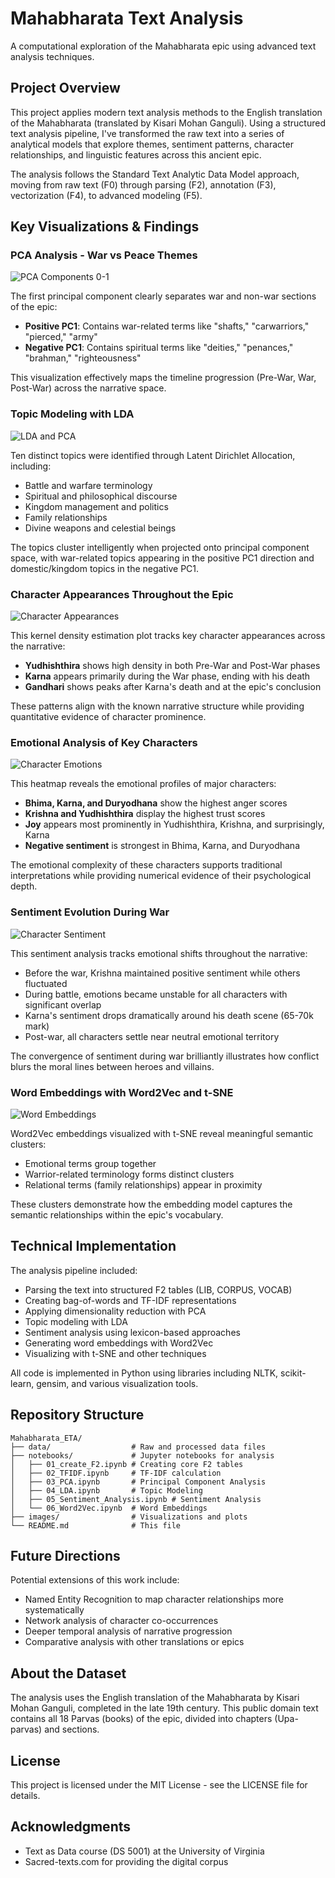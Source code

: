 # Mahabharata Text Analysis

A computational exploration of the Mahabharata epic using advanced text analysis techniques.

## Project Overview

This project applies modern text analysis methods to the English translation of the Mahabharata (translated by Kisari Mohan Ganguli). Using a structured text analysis pipeline, I've transformed the raw text into a series of analytical models that explore themes, sentiment patterns, character relationships, and linguistic features across this ancient epic.

The analysis follows the Standard Text Analytic Data Model approach, moving from raw text (F0) through parsing (F2), annotation (F3), vectorization (F4), to advanced modeling (F5).

## Key Visualizations & Findings

### PCA Analysis - War vs Peace Themes
![PCA Components 0-1](https://raw.githubusercontent.com/vishugp/Mahabharata_ETA/main/images/pca01pcs.png)

The first principal component clearly separates war and non-war sections of the epic:
- **Positive PC1**: Contains war-related terms like "shafts," "carwarriors," "pierced," "army"
- **Negative PC1**: Contains spiritual terms like "deities," "penances," "brahman," "righteousness"

This visualization effectively maps the timeline progression (Pre-War, War, Post-War) across the narrative space.

### Topic Modeling with LDA
![LDA and PCA](https://raw.githubusercontent.com/vishugp/Mahabharata_ETA/main/images/theta_pca_pcs.png)

Ten distinct topics were identified through Latent Dirichlet Allocation, including:
- Battle and warfare terminology
- Spiritual and philosophical discourse
- Kingdom management and politics
- Family relationships
- Divine weapons and celestial beings

The topics cluster intelligently when projected onto principal component space, with war-related topics appearing in the positive PC1 direction and domestic/kingdom topics in the negative PC1.

### Character Appearances Throughout the Epic
![Character Appearances](https://raw.githubusercontent.com/vishugp/Mahabharata_ETA/main/images/kde_line.png)

This kernel density estimation plot tracks key character appearances across the narrative:
- **Yudhishthira** shows high density in both Pre-War and Post-War phases
- **Karna** appears primarily during the War phase, ending with his death
- **Gandhari** shows peaks after Karna's death and at the epic's conclusion

These patterns align with the known narrative structure while providing quantitative evidence of character prominence.

### Emotional Analysis of Key Characters
![Character Emotions](https://raw.githubusercontent.com/vishugp/Mahabharata_ETA/main/images/emotion_heatmap.png)

This heatmap reveals the emotional profiles of major characters:
- **Bhima, Karna, and Duryodhana** show the highest anger scores
- **Krishna and Yudhishthira** display the highest trust scores
- **Joy** appears most prominently in Yudhishthira, Krishna, and surprisingly, Karna
- **Negative sentiment** is strongest in Bhima, Karna, and Duryodhana

The emotional complexity of these characters supports traditional interpretations while providing numerical evidence of their psychological depth.

### Sentiment Evolution During War
![Character Sentiment](https://raw.githubusercontent.com/vishugp/Mahabharata_ETA/main/images/VADER_characters.png)

This sentiment analysis tracks emotional shifts throughout the narrative:
- Before the war, Krishna maintained positive sentiment while others fluctuated
- During battle, emotions became unstable for all characters with significant overlap
- Karna's sentiment drops dramatically around his death scene (65-70k mark)
- Post-war, all characters settle near neutral emotional territory

The convergence of sentiment during war brilliantly illustrates how conflict blurs the moral lines between heroes and villains.

### Word Embeddings with Word2Vec and t-SNE
![Word Embeddings](https://raw.githubusercontent.com/vishugp/Mahabharata_ETA/main/images/tSNE.png)

Word2Vec embeddings visualized with t-SNE reveal meaningful semantic clusters:
- Emotional terms group together
- Warrior-related terminology forms distinct clusters
- Relational terms (family relationships) appear in proximity

These clusters demonstrate how the embedding model captures the semantic relationships within the epic's vocabulary.

## Technical Implementation

The analysis pipeline included:
- Parsing the text into structured F2 tables (LIB, CORPUS, VOCAB)
- Creating bag-of-words and TF-IDF representations
- Applying dimensionality reduction with PCA
- Topic modeling with LDA
- Sentiment analysis using lexicon-based approaches
- Generating word embeddings with Word2Vec
- Visualizing with t-SNE and other techniques

All code is implemented in Python using libraries including NLTK, scikit-learn, gensim, and various visualization tools.

## Repository Structure

```
Mahabharata_ETA/
├── data/                  # Raw and processed data files
├── notebooks/             # Jupyter notebooks for analysis
│   ├── 01_create_F2.ipynb # Creating core F2 tables
│   ├── 02_TFIDF.ipynb     # TF-IDF calculation
│   ├── 03_PCA.ipynb       # Principal Component Analysis
│   ├── 04_LDA.ipynb       # Topic Modeling
│   ├── 05_Sentiment_Analysis.ipynb # Sentiment Analysis
│   └── 06_Word2Vec.ipynb  # Word Embeddings
├── images/                # Visualizations and plots
└── README.md              # This file
```

## Future Directions

Potential extensions of this work include:
- Named Entity Recognition to map character relationships more systematically
- Network analysis of character co-occurrences
- Deeper temporal analysis of narrative progression
- Comparative analysis with other translations or epics

## About the Dataset

The analysis uses the English translation of the Mahabharata by Kisari Mohan Ganguli, completed in the late 19th century. This public domain text contains all 18 Parvas (books) of the epic, divided into chapters (Upa-parvas) and sections.

## License

This project is licensed under the MIT License - see the LICENSE file for details.

## Acknowledgments

- Text as Data course (DS 5001) at the University of Virginia
- Sacred-texts.com for providing the digital corpus
